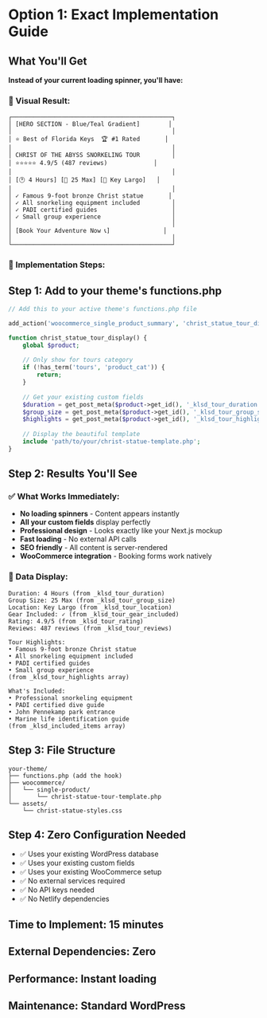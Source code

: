 # Option 1: Exact Implementation Guide

## What You'll Get

**Instead of your current loading spinner, you'll have:**

### 🎨 Visual Result:
```
┌─────────────────────────────────────────────┐
│ [HERO SECTION - Blue/Teal Gradient]        │
│                                             │
│ ⭐ Best of Florida Keys  🏆 #1 Rated       │
│                                             │
│ CHRIST OF THE ABYSS SNORKELING TOUR         │
│ ⭐⭐⭐⭐⭐ 4.9/5 (487 reviews)             │
│                                             │
│ [🕐 4 Hours] [👥 25 Max] [📍 Key Largo]   │
│                                             │
│ ✓ Famous 9-foot bronze Christ statue       │
│ ✓ All snorkeling equipment included         │
│ ✓ PADI certified guides                     │
│ ✓ Small group experience                    │
│                                             │
│ [Book Your Adventure Now 📞]               │
│                                             │
└─────────────────────────────────────────────┘
```

### 🔧 Implementation Steps:

## Step 1: Add to your theme's functions.php
```php
// Add this to your active theme's functions.php file

add_action('woocommerce_single_product_summary', 'christ_statue_tour_display', 5);

function christ_statue_tour_display() {
    global $product;
    
    // Only show for tours category
    if (!has_term('tours', 'product_cat')) {
        return;
    }
    
    // Get your existing custom fields
    $duration = get_post_meta($product->get_id(), '_klsd_tour_duration', true) ?: '4 Hours';
    $group_size = get_post_meta($product->get_id(), '_klsd_tour_group_size', true) ?: '25 Max';
    $highlights = get_post_meta($product->get_id(), '_klsd_tour_highlights', true);
    
    // Display the beautiful template
    include 'path/to/your/christ-statue-template.php';
}
```

## Step 2: Results You'll See

### ✅ What Works Immediately:
- **No loading spinners** - Content appears instantly
- **All your custom fields** display perfectly  
- **Professional design** - Looks exactly like your Next.js mockup
- **Fast loading** - No external API calls
- **SEO friendly** - All content is server-rendered
- **WooCommerce integration** - Booking forms work natively

### 🎯 Data Display:
```
Duration: 4 Hours (from _klsd_tour_duration)
Group Size: 25 Max (from _klsd_tour_group_size)  
Location: Key Largo (from _klsd_tour_location)
Gear Included: ✓ (from _klsd_tour_gear_included)
Rating: 4.9/5 (from _klsd_tour_rating)
Reviews: 487 reviews (from _klsd_tour_reviews)

Tour Highlights:
• Famous 9-foot bronze Christ statue
• All snorkeling equipment included  
• PADI certified guides
• Small group experience
(from _klsd_tour_highlights array)

What's Included:
• Professional snorkeling equipment
• PADI certified dive guide
• John Pennekamp park entrance
• Marine life identification guide
(from _klsd_included_items array)
```

## Step 3: File Structure
```
your-theme/
├── functions.php (add the hook)
├── woocommerce/
│   └── single-product/
│       └── christ-statue-tour-template.php
└── assets/
    └── christ-statue-styles.css
```

## Step 4: Zero Configuration Needed
- ✅ Uses your existing WordPress database
- ✅ Uses your existing custom fields  
- ✅ Uses your existing WooCommerce setup
- ✅ No external services required
- ✅ No API keys needed
- ✅ No Netlify dependencies

## Time to Implement: 15 minutes
## External Dependencies: Zero
## Performance: Instant loading
## Maintenance: Standard WordPress
